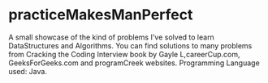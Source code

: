 # practiceMakesManPerfect
A small showcase of the kind of problems I've solved to learn DataStructures and Algorithms. 
You can find solutions to many problems from Cracking the Coding Interview book by Gayle L,careerCup.com, GeeksForGeeks.com and programCreek websites.
Programming Language used: Java.
